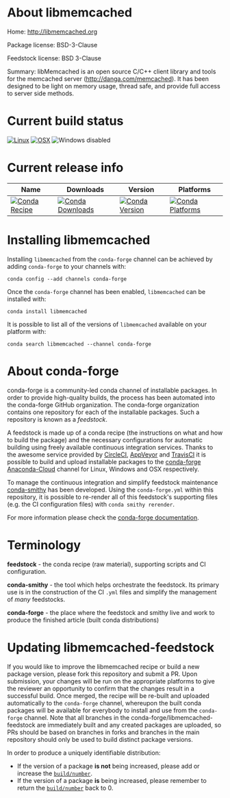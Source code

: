 About libmemcached
==================

Home: http://libmemcached.org

Package license: BSD-3-Clause

Feedstock license: BSD 3-Clause

Summary: libMemcached is an open source C/C++ client library and tools for the memcached server (http://danga.com/memcached). It has been designed to be light on memory usage, thread safe, and provide full access to server side methods.



Current build status
====================

[![Linux](https://img.shields.io/circleci/project/github/conda-forge/libmemcached-feedstock/master.svg?label=Linux)](https://circleci.com/gh/conda-forge/libmemcached-feedstock)
[![OSX](https://img.shields.io/travis/conda-forge/libmemcached-feedstock/master.svg?label=macOS)](https://travis-ci.org/conda-forge/libmemcached-feedstock)
![Windows disabled](https://img.shields.io/badge/Windows-disabled-lightgrey.svg)

Current release info
====================

| Name | Downloads | Version | Platforms |
| --- | --- | --- | --- |
| [![Conda Recipe](https://img.shields.io/badge/recipe-libmemcached-green.svg)](https://anaconda.org/conda-forge/libmemcached) | [![Conda Downloads](https://img.shields.io/conda/dn/conda-forge/libmemcached.svg)](https://anaconda.org/conda-forge/libmemcached) | [![Conda Version](https://img.shields.io/conda/vn/conda-forge/libmemcached.svg)](https://anaconda.org/conda-forge/libmemcached) | [![Conda Platforms](https://img.shields.io/conda/pn/conda-forge/libmemcached.svg)](https://anaconda.org/conda-forge/libmemcached) |

Installing libmemcached
=======================

Installing `libmemcached` from the `conda-forge` channel can be achieved by adding `conda-forge` to your channels with:

```
conda config --add channels conda-forge
```

Once the `conda-forge` channel has been enabled, `libmemcached` can be installed with:

```
conda install libmemcached
```

It is possible to list all of the versions of `libmemcached` available on your platform with:

```
conda search libmemcached --channel conda-forge
```


About conda-forge
=================

conda-forge is a community-led conda channel of installable packages.
In order to provide high-quality builds, the process has been automated into the
conda-forge GitHub organization. The conda-forge organization contains one repository
for each of the installable packages. Such a repository is known as a *feedstock*.

A feedstock is made up of a conda recipe (the instructions on what and how to build
the package) and the necessary configurations for automatic building using freely
available continuous integration services. Thanks to the awesome service provided by
[CircleCI](https://circleci.com/), [AppVeyor](https://www.appveyor.com/)
and [TravisCI](https://travis-ci.org/) it is possible to build and upload installable
packages to the [conda-forge](https://anaconda.org/conda-forge)
[Anaconda-Cloud](https://anaconda.org/) channel for Linux, Windows and OSX respectively.

To manage the continuous integration and simplify feedstock maintenance
[conda-smithy](https://github.com/conda-forge/conda-smithy) has been developed.
Using the ``conda-forge.yml`` within this repository, it is possible to re-render all of
this feedstock's supporting files (e.g. the CI configuration files) with ``conda smithy rerender``.

For more information please check the [conda-forge documentation](https://conda-forge.org/docs/).

Terminology
===========

**feedstock** - the conda recipe (raw material), supporting scripts and CI configuration.

**conda-smithy** - the tool which helps orchestrate the feedstock.
                   Its primary use is in the construction of the CI ``.yml`` files
                   and simplify the management of *many* feedstocks.

**conda-forge** - the place where the feedstock and smithy live and work to
                  produce the finished article (built conda distributions)


Updating libmemcached-feedstock
===============================

If you would like to improve the libmemcached recipe or build a new
package version, please fork this repository and submit a PR. Upon submission,
your changes will be run on the appropriate platforms to give the reviewer an
opportunity to confirm that the changes result in a successful build. Once
merged, the recipe will be re-built and uploaded automatically to the
`conda-forge` channel, whereupon the built conda packages will be available for
everybody to install and use from the `conda-forge` channel.
Note that all branches in the conda-forge/libmemcached-feedstock are
immediately built and any created packages are uploaded, so PRs should be based
on branches in forks and branches in the main repository should only be used to
build distinct package versions.

In order to produce a uniquely identifiable distribution:
 * If the version of a package **is not** being increased, please add or increase
   the [``build/number``](https://conda.io/docs/user-guide/tasks/build-packages/define-metadata.html#build-number-and-string).
 * If the version of a package **is** being increased, please remember to return
   the [``build/number``](https://conda.io/docs/user-guide/tasks/build-packages/define-metadata.html#build-number-and-string)
   back to 0.
